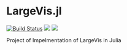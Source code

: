 # LargeVis.jl

[![Build Status](https://github.com/hexie1995/LargeVis.jl/actions/workflows/ci.yml/badge.svg)](https://github.com/hexie1995/LargeVis.jl/actions/workflows/ci.yml/badge.svg)
[![](https://img.shields.io/badge/docs-stable-blue.svg)](https://hexie1995.github.io/LargeVis.jl/stable)
[![](https://img.shields.io/badge/docs-dev-blue.svg)](https://hexie1995.github.io/LargeVis.jl/dev)

Project of Impelmentation of LargeVis in Julia
